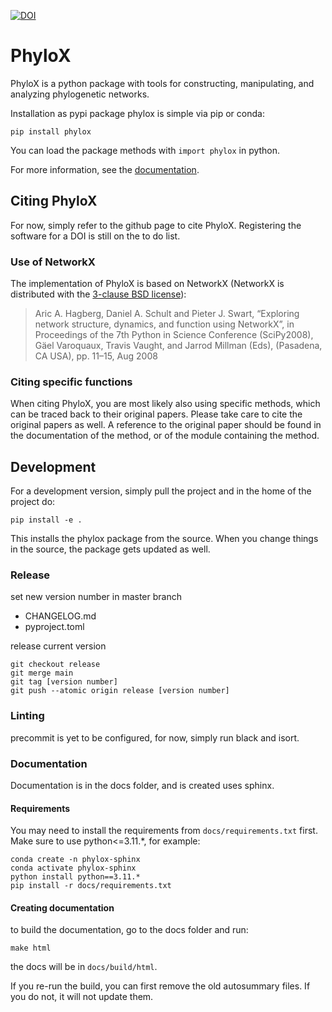[![DOI](https://zenodo.org/badge/650049974.svg)](https://zenodo.org/doi/10.5281/zenodo.10122403)

# PhyloX

PhyloX is a python package with tools for constructing, manipulating, and analyzing phylogenetic networks.

Installation as pypi package phylox is simple via pip or conda:
```
pip install phylox
```
You can load the package methods with `import phylox` in python.

For more information, see the [documentation](https://phylox.readthedocs.io).

## Citing PhyloX

For now, simply refer to the github page to cite PhyloX. Registering the software for a DOI is still on the to do list.

### Use of NetworkX
The implementation of PhyloX is based on NetworkX (NetworkX is distributed with the [3-clause BSD license](https://networkx.org/documentation/stable/index.html#license)):

> Aric A. Hagberg, Daniel A. Schult and Pieter J. Swart, “Exploring network structure, dynamics, and function using NetworkX”, in Proceedings of the 7th Python in Science Conference (SciPy2008), Gäel Varoquaux, Travis Vaught, and Jarrod Millman (Eds), (Pasadena, CA USA), pp. 11–15, Aug 2008

### Citing specific functions
When citing PhyloX, you are most likely also using specific methods, which can be traced back to their original papers. Please take care to cite the original papers as well. A reference to the original paper should be found in the documentation of the method, or of the module containing the method.

## Development

For a development version, simply pull the project and in the home of the project do:
```
pip install -e .
```
This installs the phylox package from the source. When you change things in the source, the package gets updated as well.

### Release

set new version number in master branch
 - CHANGELOG.md
 - pyproject.toml

release current version
```
git checkout release
git merge main
git tag [version number]
git push --atomic origin release [version number]
```

### Linting

precommit is yet to be configured, for now, simply run black and isort.

### Documentation

Documentation is in the docs folder, and is created uses sphinx.

#### Requirements
You may need to install the requirements from `docs/requirements.txt` first. Make sure to use python<=3.11.*, for example:
```
conda create -n phylox-sphinx
conda activate phylox-sphinx
python install python==3.11.*
pip install -r docs/requirements.txt
```

#### Creating documentation
to build the documentation, go to the docs folder and run:
```
make html
```
the docs will be in `docs/build/html`.

If you re-run the build, you can first remove the old autosummary files. If you do not, it will not update them.



